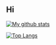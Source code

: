 ## Hi

[![My github stats](https://github-readme-stats.vercel.app/api?username=furuhama&count_private=true&include_all_commits=true&show_icons=true)](https://github.com/anuraghazra/github-readme-stats)

[![Top Langs](https://github-readme-stats.vercel.app/api/top-langs/?username=furuhama&hide=css,html,Jupyter%20Notebook&layout=compact)](https://github.com/anuraghazra/github-readme-stats)

